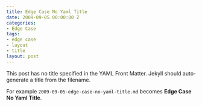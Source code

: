```yaml
---
title: Edge Case No Yaml Title
date: 2009-09-05 00:00:00 Z
categories:
- Edge Case
tags:
- edge case
- layout
- title
layout: post
---
```


This post has no title specified in the YAML Front Matter. Jekyll should auto-generate a title from the filename.

For example `2009-09-05-edge-case-no-yaml-title.md` becomes **Edge Case No Yaml Title**.